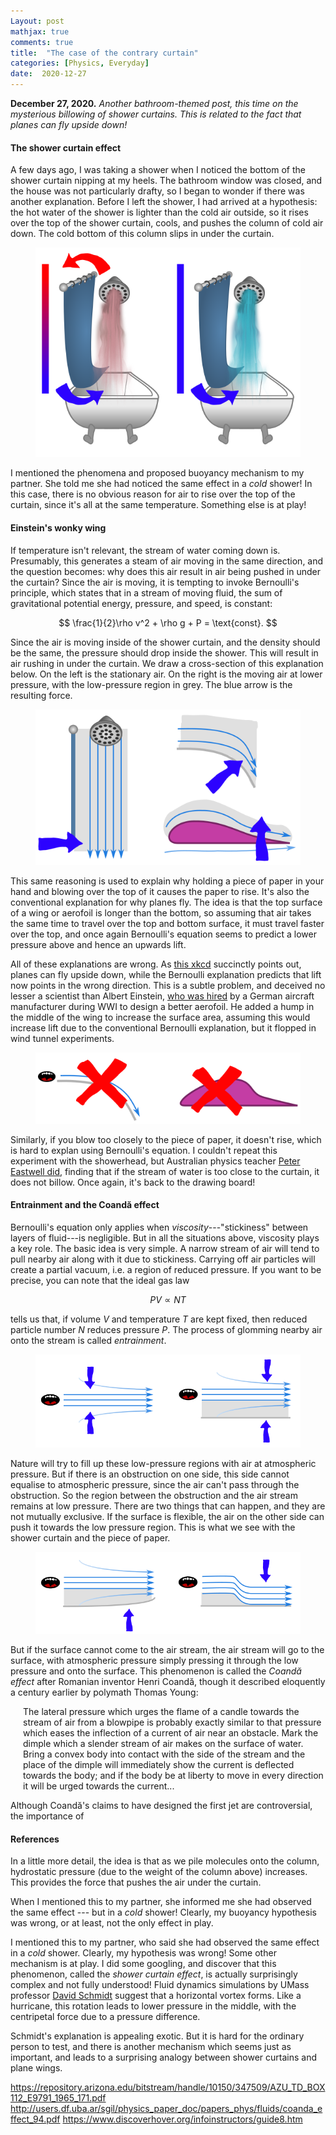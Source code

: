 ```yaml
---
Layout: post
mathjax: true
comments: true
title:  "The case of the contrary curtain"
categories: [Physics, Everyday]
date:  2020-12-27
---
```


**December 27, 2020.** *Another bathroom-themed post, this time
  on the mysterious billowing of shower curtains. This is related to
  the fact that planes can fly upside down!*

#### The shower curtain effect

A few days ago, I was taking a shower when I noticed the bottom of the
shower curtain nipping at my heels. The bathroom window was closed,
and the house was not particularly drafty, so I began to wonder if
there was another explanation.
Before I left the shower, I had arrived at a hypothesis: the hot water
of the shower is lighter than the cold air outside, so it rises over
the top of the shower curtain, cools, and pushes the column of cold
air down. The cold bottom of this column slips in under the curtain.

<figure>
    <div style="text-align:center"><img src
    ="/images/posts/shower1v2.png"/>
	</div>
	</figure>

I mentioned the phenomena and proposed buoyancy mechanism to my
partner.
She told me she had noticed the same effect in a *cold* shower! In
this case, there is no obvious reason for air to rise over the top of
the curtain, since it's all at the same temperature.
Something else is at play!

#### Einstein's wonky wing

If temperature isn't relevant, the stream of water coming down is.
Presumably, this generates a steam of air moving in the same
direction, and the question becomes: why does this air result in air
being pushed in under the curtain?
Since the air is moving, it is tempting to invoke Bernoulli's
principle, which states that in a stream of moving fluid, the sum of
gravitational potential energy, pressure, and speed, is constant:

$$
\frac{1}{2}\rho v^2 + \rho g + P = \text{const}.
$$

Since the air is moving inside of the shower curtain, and
the density should be the same, the pressure should drop inside the
shower. This will result in air rushing in under the curtain.
We draw a cross-section of this explanation below.
On the left is the stationary air.
On the right is the moving air at lower pressure, with the
low-pressure region in grey.
The blue arrow is the resulting force.

<figure>
    <div style="text-align:center"><img src
    ="/images/posts/shower2v2.png"/>
	</div>
	</figure>

This same reasoning is used to explain why holding a piece of paper in
your hand and blowing over the top of it causes the paper to rise.
It's also the conventional explanation for why planes fly.
The idea is that the top surface of a wing or aerofoil is longer than
the bottom, so assuming that air takes the same time to travel over
the top and bottom surface, it must travel faster over the top, and
once again Bernoulli's equation seems to predict a lower pressure
above and hence an upwards lift.

All of these explanations are wrong.
As [this xkcd](https://xkcd.com/803/) succinctly points out, planes
can fly upside down, while the Bernoulli explanation predicts that
lift now points in the wrong direction.
This is a subtle problem, and deceived no lesser a scientist than
Albert Einstein,
[who was hired](http://users.df.uba.ar/sgil/physics_paper_doc/papers_phys/fluids/coanda_effect_94.pdf)
by a German aircraft manufacturer during WWI to design a better
aerofoil.
He added a hump in the middle of the wing to increase the surface
area, assuming this would increase lift due to the conventional
Bernoulli explanation, but it flopped in wind tunnel experiments.

<figure>
    <div style="text-align:center"><img src
    ="/images/posts/shower3.png"/>
	</div>
	</figure>

Similarly, if you blow too closely to the piece of paper, it doesn't
rise, which is hard to explan using Bernoulli's equation.
I couldn't repeat this experiment with the showerhead, but Australian
physics teacher
[Peter Eastwell did](https://files.eric.ed.gov/fulltext/EJ1050910.pdf),
finding that if the stream of water is too close to the curtain, it
does not billow.
Once again, it's back to the drawing board!

#### Entrainment and the Coandă effect

Bernoulli's equation only applies when *viscosity*---"stickiness"
between layers of fluid---is negligible.
But in all the situations above, viscosity plays a key role.
The basic idea is very simple.
A narrow stream of air will tend to pull nearby air along with it due
to stickiness.
Carrying off air particles will create a partial vacuum, i.e. a region
of reduced pressure.
If you want to be precise, you can note that the ideal gas law

$$
PV \propto NT
$$

tells us that, if volume $V$ and temperature $T$ are kept fixed, then
reduced particle number $N$ reduces pressure $P$.
The process of glomming nearby air onto the stream is called
*entrainment*.

<figure>
    <div style="text-align:center"><img src
    ="/images/posts/shower4.png"/>
	</div>
	</figure>
	
Nature will try to fill up these low-pressure regions with air at
atmospheric pressure.
But if there is an obstruction on one side, this side cannot equalise
to atmospheric pressure, since the air can't pass through the obstruction.
So the region between the obstruction and the air stream remains at
low pressure.
There are two things that can happen, and they are not mutually
exclusive.
If the surface is flexible, the air on the other side can push it
towards the low pressure region.
This is what we see with the shower curtain and the piece of paper.

<figure>
    <div style="text-align:center"><img src
    ="/images/posts/shower5.png"/>
	</div>
	</figure>

But if the surface cannot come to the air stream, the air stream will
go to the surface, with atmospheric pressure simply pressing it
through the low pressure and onto the surface.
This phenomenon is called the *Coandă effect* after Romanian inventor
Henri Coandă, though it described eloquently a century earlier by
polymath Thomas Young:

<span style="padding-left: 20px; display:block">
The lateral pressure which urges the flame of a candle towards the
stream of air from a blowpipe is probably exactly similar to that
pressure which eases the inflection of a current of air near an
obstacle. Mark the dimple which a slender stream of air makes on the
surface of water. Bring a convex body into contact with the side of
the stream and the place of the dimple will immediately show the
current is deflected towards the body; and if the body be at liberty
to move in every direction it will be urged towards the current...
</span>

Although Coandă's claims to have designed the first jet are
controversial, the importance of 

#### References

In a little more detail, the idea is that as we pile molecules onto
the column, hydrostatic pressure (due to the weight of the column
above) increases. This provides the force that pushes the air
under the curtain.

When I mentioned this to my partner, she informed me she had observed
the same effect --- but in a *cold* shower! Clearly, my buoyancy hypothesis was
wrong, or at least, not the only effect in play.

I mentioned this to my partner, who said she had observed the same
effect in a *cold* shower.
Clearly, my hypothesis was wrong! Some other mechanism is at play.
I did some googling, and discover that this phenomenon, called the
*shower curtain effect*, is actually surprisingly complex and not
fully understood!
Fluid dynamics simulations by UMass professor
[David Schmidt](https://mie.umass.edu/faculty/david-schmidt) suggest
that a horizontal vortex forms.
Like a hurricane, this rotation leads to lower pressure in the middle,
with the centripetal force due to a pressure difference.

Schmidt's explanation is appealing exotic.
But it is hard for the ordinary person to test, and there is another
mechanism which seems just as important, and leads to a surprising
analogy between shower curtains and plane wings.

https://repository.arizona.edu/bitstream/handle/10150/347509/AZU_TD_BOX112_E9791_1965_171.pdf
http://users.df.uba.ar/sgil/physics_paper_doc/papers_phys/fluids/coanda_effect_94.pdf
https://www.discoverhover.org/infoinstructors/guide8.htm
